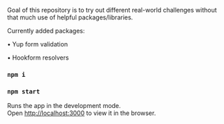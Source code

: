 Goal of this repository is to try out different real-world challenges without that much use of helpful packages/libraries.

Currently added packages:

• Yup form validation

• Hookform resolvers

### `npm i`

### `npm start`

Runs the app in the development mode.\
Open [http://localhost:3000](http://localhost:3000) to view it in the browser.
